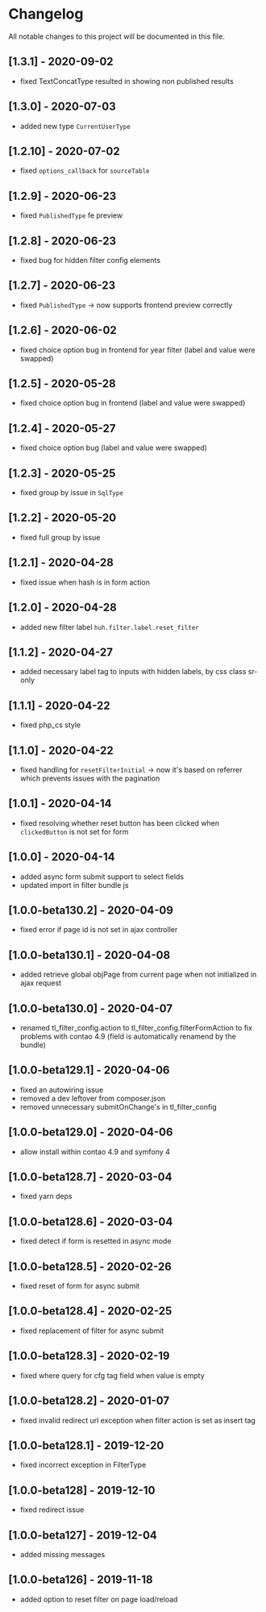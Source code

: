 # Changelog
All notable changes to this project will be documented in this file.

## [1.3.1] - 2020-09-02
- fixed TextConcatType resulted in showing non published results

## [1.3.0] - 2020-07-03
- added new type `CurrentUserType`

## [1.2.10] - 2020-07-02
- fixed `options_callback` for `sourceTable`

## [1.2.9] - 2020-06-23
- fixed `PublishedType` fe preview

## [1.2.8] - 2020-06-23
- fixed bug for hidden filter config elements

## [1.2.7] - 2020-06-23
- fixed `PublishedType` -> now supports frontend preview correctly

## [1.2.6] - 2020-06-02
- fixed choice option bug in frontend for year filter (label and value were swapped)

## [1.2.5] - 2020-05-28
- fixed choice option bug in frontend (label and value were swapped)

## [1.2.4] - 2020-05-27
- fixed choice option bug (label and value were swapped)

## [1.2.3] - 2020-05-25
- fixed group by issue in `SqlType`

## [1.2.2] - 2020-05-20
- fixed full group by issue

## [1.2.1] - 2020-04-28
- fixed issue when hash is in form action

## [1.2.0] - 2020-04-28
- added new filter label `huh.filter.label.reset_filter`

## [1.1.2] - 2020-04-27
- added necessary label tag to inputs with hidden labels, by css class sr-only

## [1.1.1] - 2020-04-22
- fixed php_cs style

## [1.1.0] - 2020-04-22
- fixed handling for `resetFilterInitial` -> now it's based on referrer which prevents issues with the pagination

## [1.0.1] - 2020-04-14
- fixed resolving whether reset button has been clicked when `clickedButton` is not set for form

## [1.0.0] - 2020-04-14
- added async form submit support to select fields
- updated import in filter bundle js 

## [1.0.0-beta130.2] - 2020-04-09
- fixed error if page id is not set in ajax controller 

## [1.0.0-beta130.1] - 2020-04-08
- added retrieve global objPage from current page when not initialized in ajax request

## [1.0.0-beta130.0] - 2020-04-07
- renamed tl_filter_config.action to tl_filter_config.filterFormAction to fix problems with contao 4.9 (field is automatically renamend by the bundle)

## [1.0.0-beta129.1] - 2020-04-06
- fixed an autowiring issue
- removed a dev leftover from composer.json
- removed unnecessary submitOnChange's in tl_filter_config

## [1.0.0-beta129.0] - 2020-04-06
- allow install within contao 4.9 and symfony 4

## [1.0.0-beta128.7] - 2020-03-04
- fixed yarn deps

## [1.0.0-beta128.6] - 2020-03-04
- fixed detect if form is resetted in async mode

## [1.0.0-beta128.5] - 2020-02-26
- fixed reset of form for async submit

## [1.0.0-beta128.4] - 2020-02-25
- fixed replacement of filter for async submit

## [1.0.0-beta128.3] - 2020-02-19
- fixed where query for cfg tag field when value is empty

## [1.0.0-beta128.2] - 2020-01-07
- fixed invalid redirect url exception when filter action is set as insert tag

## [1.0.0-beta128.1] - 2019-12-20
- fixed incorrect exception in FilterType

## [1.0.0-beta128] - 2019-12-10
- fixed redirect issue

## [1.0.0-beta127] - 2019-12-04
- added missing messages

## [1.0.0-beta126] - 2019-11-18
- added option to reset filter on page load/reload

